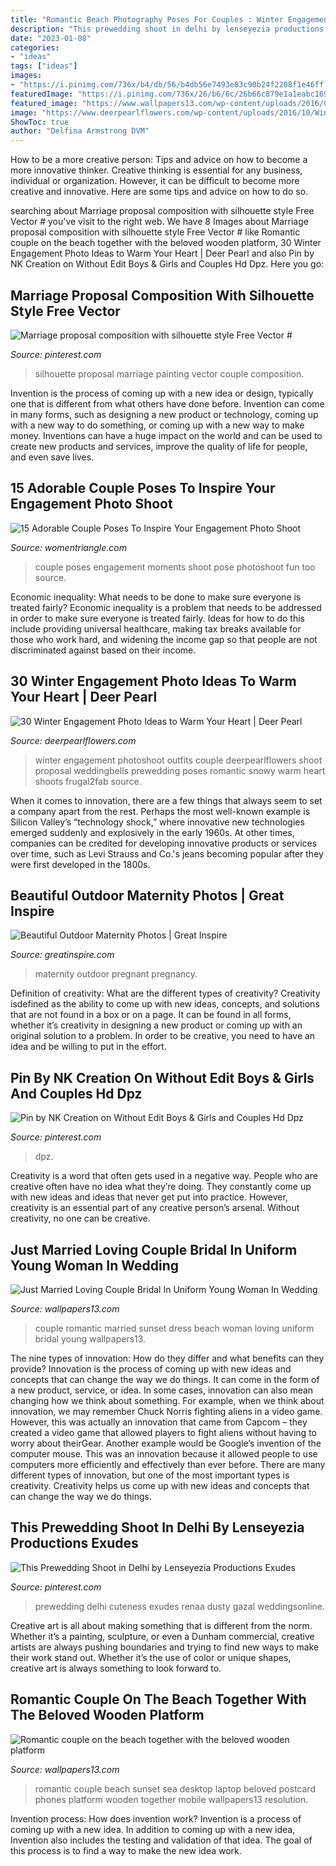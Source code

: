 ```yaml
---
title: "Romantic Beach Photography Poses For Couples : Winter Engagement Photoshoot Outfits Couple Deerpearlflowers Shoot Proposal Weddingbells Prewedding Poses Romantic Snowy Warm Heart Shoots Frugal2fab Source"
description: "This prewedding shoot in delhi by lenseyezia productions exudes"
date: "2023-01-08"
categories:
- "ideas"
tags: ["ideas"]
images:
- "https://i.pinimg.com/736x/b4/db/56/b4db56e7493e83c90b24f2208f1e46ff.jpg"
featuredImage: "https://i.pinimg.com/736x/26/b6/6c/26b66c879e1a1eabc16930e0413c588a.jpg"
featured_image: "https://www.wallpapers13.com/wp-content/uploads/2016/03/Romantic-couple-on-the-beach-together-with-the-beloved-wooden-platform-sea-sunset-love-postcard-HD-Wallpaper-for-Desktop-Mobile-Phones-and-laptop-1600x1200.jpg"
image: "https://www.deerpearlflowers.com/wp-content/uploads/2016/10/Winter-Engagement-Photo-Shoot-and-Poses-Ideas-29.jpg"
ShowToc: true
author: "Delfina Armstrong DVM"
---
```



How to be a more creative person: Tips and advice on how to become a more innovative thinker.
Creative thinking is essential for any business, individual or organization. However, it can be difficult to become more creative and innovative. Here are some tips and advice on how to do so.

	

		
searching about Marriage proposal composition with silhouette style Free Vector # you've visit to the right web. We have 8 Images about Marriage proposal composition with silhouette style Free Vector # like Romantic couple on the beach together with the beloved wooden platform, 30 Winter Engagement Photo Ideas to Warm Your Heart | Deer Pearl and also Pin by NK Creation on Without Edit Boys &amp; Girls and Couples Hd Dpz. Here you go:
		
    
## Marriage Proposal Composition With Silhouette Style Free Vector #

<img loading=lazy src="https://i.pinimg.com/736x/26/b6/6c/26b66c879e1a1eabc16930e0413c588a.jpg" onerror="this.onerror=null;this.src='https://tse1.mm.bing.net/th?id=OIP.0-8DK4l9aNwir47pZOmikgHaHa&amp;pid=15.1';" alt="Marriage proposal composition with silhouette style Free Vector #">

_Source: pinterest.com_

>silhouette proposal marriage painting vector couple composition. 

	

Invention is the process of coming up with a new idea or design, typically one that is different from what others have done before. Invention can come in many forms, such as designing a new product or technology, coming up with a new way to do something, or coming up with a new way to make money. Inventions can have a huge impact on the world and can be used to create new products and services, improve the quality of life for people, and even save lives.

    
## 15 Adorable Couple Poses To Inspire Your Engagement Photo Shoot

<img loading=lazy src="https://www.womentriangle.com/wp-content/uploads/2016/07/chilling-moments.jpg" onerror="this.onerror=null;this.src='https://tse2.mm.bing.net/th?id=OIP.KA-NfKEm_FX8jFpSRKJGJgHaLH&amp;pid=15.1';" alt="15 Adorable Couple Poses To Inspire Your Engagement Photo Shoot">

_Source: womentriangle.com_

>couple poses engagement moments shoot pose photoshoot fun too source. 

	

Economic inequality: What needs to be done to make sure everyone is treated fairly?
Economic inequality is a problem that needs to be addressed in order to make sure everyone is treated fairly. Ideas for how to do this include providing universal healthcare, making tax breaks available for those who work hard, and widening the income gap so that people are not discriminated against based on their income.

    
## 30 Winter Engagement Photo Ideas To Warm Your Heart | Deer Pearl

<img loading=lazy src="https://www.deerpearlflowers.com/wp-content/uploads/2016/10/Winter-Engagement-Photo-Shoot-and-Poses-Ideas-29.jpg" onerror="this.onerror=null;this.src='https://tse1.mm.bing.net/th?id=OIP.vN08FLAE14tXCbFAcZTeKQHaKk&amp;pid=15.1';" alt="30 Winter Engagement Photo Ideas to Warm Your Heart | Deer Pearl">

_Source: deerpearlflowers.com_

>winter engagement photoshoot outfits couple deerpearlflowers shoot proposal weddingbells prewedding poses romantic snowy warm heart shoots frugal2fab source. 

	

When it comes to innovation, there are a few things that always seem to set a company apart from the rest. Perhaps the most well-known example is Silicon Valley’s “technology shock,” where innovative new technologies emerged suddenly and explosively in the early 1960s. At other times, companies can be credited for developing innovative products or services over time, such as Levi Strauss and Co.'s jeans becoming popular after they were first developed in the 1800s.

    
## Beautiful Outdoor Maternity Photos | Great Inspire

<img loading=lazy src="http://greatinspire.com/wp-content/uploads/2016/05/Beautiful-Outdoor-Maternity-Photos-12.jpg" onerror="this.onerror=null;this.src='https://tse3.mm.bing.net/th?id=OIP._wHjgdBJwYCu_rxpvX80XAHaLH&amp;pid=15.1';" alt="Beautiful Outdoor Maternity Photos | Great Inspire">

_Source: greatinspire.com_

>maternity outdoor pregnant pregnancy. 

	

Definition of creativity: What are the different types of creativity?
Creativity isdefined as the ability to come up with new ideas, concepts, and solutions that are not found in a box or on a page. It can be found in all forms, whether it’s creativity in designing a new product or coming up with an original solution to a problem. In order to be creative, you need to have an idea and be willing to put in the effort.

    
## Pin By NK Creation On Without Edit Boys &amp; Girls And Couples Hd Dpz

<img loading=lazy src="https://i.pinimg.com/736x/ca/65/02/ca65021f11b65c4ef937e476f94ea6e0.jpg" onerror="this.onerror=null;this.src='https://tse2.mm.bing.net/th?id=OIP.E0eySmEiKfA7fQOwTIQr8wHaJQ&amp;pid=15.1';" alt="Pin by NK Creation on Without Edit Boys &amp; Girls and Couples Hd Dpz">

_Source: pinterest.com_

>dpz. 

	

Creativity is a word that often gets used in a negative way. People who are creative often have no idea what they’re doing. They constantly come up with new ideas and ideas that never get put into practice. However, creativity is an essential part of any creative person’s arsenal. Without creativity, no one can be creative.

    
## Just Married Loving Couple Bridal In Uniform Young Woman In Wedding

<img loading=lazy src="https://www.wallpapers13.com/wp-content/uploads/2018/06/Just-married-loving-couple-bridal-in-uniform-young-woman-in-wedding-dress-sunset-beach-romantic-couple-Hd-Wallpaper-2560x1600-1920x1440.jpg" onerror="this.onerror=null;this.src='https://tse4.mm.bing.net/th?id=OIP.KNNxfqkdRxVsjFFRNX_JOQHaFj&amp;pid=15.1';" alt="Just Married Loving Couple Bridal In Uniform Young Woman In Wedding">

_Source: wallpapers13.com_

>couple romantic married sunset dress beach woman loving uniform bridal young wallpapers13. 

	

The nine types of innovation: How do they differ and what benefits can they provide?
Innovation is the process of coming up with new ideas and concepts that can change the way we do things. It can come in the form of a new product, service, or idea. In some cases, innovation can also mean changing how we think about something. For example, when we think about innovation, we may remember Chuck Norris fighting aliens in a video game. However, this was actually an innovation that came from Capcom – they created a video game that allowed players to fight aliens without having to worry about theirGear. Another example would be Google’s invention of the computer mouse. This was an innovation because it allowed people to use computers more efficiently and effectively than ever before. There are many different types of innovation, but one of the most important types is creativity. Creativity helps us come up with new ideas and concepts that can change the way we do things.

    
## This Prewedding Shoot In Delhi By Lenseyezia Productions Exudes

<img loading=lazy src="https://i.pinimg.com/736x/b4/db/56/b4db56e7493e83c90b24f2208f1e46ff.jpg" onerror="this.onerror=null;this.src='https://tse3.mm.bing.net/th?id=OIP.3qvkeOmclrn4DH9ObiFvOwHaLH&amp;pid=15.1';" alt="This Prewedding Shoot in Delhi by Lenseyezia Productions Exudes">

_Source: pinterest.com_

>prewedding delhi cuteness exudes renaa dusty gazal weddingsonline. 

	

Creative art is all about making something that is different from the norm. Whether it’s a painting, sculpture, or even a Dunham commercial, creative artists are always pushing boundaries and trying to find new ways to make their work stand out. Whether it’s the use of color or unique shapes, creative art is always something to look forward to.

    
## Romantic Couple On The Beach Together With The Beloved Wooden Platform

<img loading=lazy src="https://www.wallpapers13.com/wp-content/uploads/2016/03/Romantic-couple-on-the-beach-together-with-the-beloved-wooden-platform-sea-sunset-love-postcard-HD-Wallpaper-for-Desktop-Mobile-Phones-and-laptop-1600x1200.jpg" onerror="this.onerror=null;this.src='https://tse2.mm.bing.net/th?id=OIP.ZulkKwgyx8Zmk36yrTlDgwHaFj&amp;pid=15.1';" alt="Romantic couple on the beach together with the beloved wooden platform">

_Source: wallpapers13.com_

>romantic couple beach sunset sea desktop laptop beloved postcard phones platform wooden together mobile wallpapers13 resolution. 

	

Invention process: How does invention work?
Invention is a process of coming up with a new idea. In addition to coming up with a new idea, Invention also includes the testing and validation of that idea. The goal of this process is to find a way to make the new idea work.

